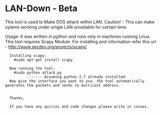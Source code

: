# LAN-Down - Beta
This tool is used to Make DOS attack within LAN.
Caution! - This can make sytems working under single LAN unvailable for certain time.

Usage: 
      It was written in python and runs only in machines running Linux.
      This tool requires Scapy Module. For installing and information refer this url - http://www.secdev.org/projects/scapy/
      
      Installing scapy:
        #sudo apt-get install scapy
      
      Now running the tool:
        #sudo python attack.py
              ------- Assuming python 2.7 already installed.
      Now give the interface you want to use, the tool automatically generates the packets and sends to multicast address.
       
       
      Thanks,
      
      If you have any quiries and code changes please write in issues.
      
